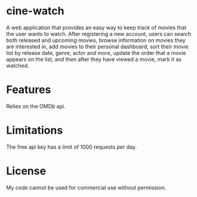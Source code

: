 # cine-watch
A web application that provides an easy way to keep track of movies that the user wants to watch. After registering a new account, users can search both released and upcoming movies, browse information on movies they are interested in, add movies to their personal dashboard, sort their movie list by release date, genre, actor and more, update the order that a movie appears on the list, and then after they have viewed a movie, mark it as watched.

# Features
Relies on the OMDb api.

# Limitations
The free api key has a limit of 1000 requests per day.

# License
My code cannot be used for commercial use without permission.
